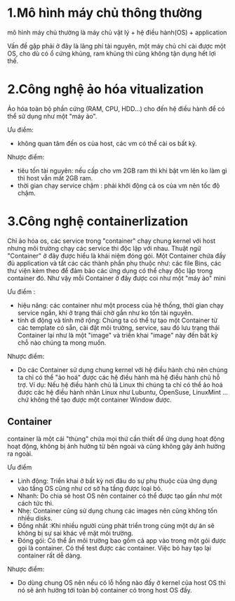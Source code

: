 # 1.Mô hình máy chủ thông thường
mô hình máy chủ thường là máy chủ vật lý + hệ điều hành(OS) + application

Vấn đề gặp phải ở đây là lãng phí tài nguyên, một máy chủ chỉ cài được một OS, cho dù có ổ cứng khủng, ram khủng thì cũng không tận dụng hết lợi thế.

# 2.Công nghệ ảo hóa vitualization
Ảo hóa toàn bộ phần cứng (RAM, CPU, HDD...) cho đến hệ điều hành để có thể sử dụng như một "máy ảo".

Ưu điểm:
- không quan tâm đến os của host, các vm có thể cài os bất kỳ.

Nhược điểm:
- tiêu tốn tài nguyên: nếu cấp cho vm 2GB ram thì khi bật vm lên ko làm gì thì host vẫn mất 2GB ram.
- thời gian chạy service chậm : phải khởi động cả os của vm nên tốc độ chậm.

# 3.Công nghệ containerlization
Chỉ ảo hóa os, các service trong "container" chạy chung kernel với host nhưng môi trường chạy các service thi độc lập với nhau.
Thuật ngữ "Container" ở đây được hiểu là khái niệm đóng gói. Một Container chứa đầy đủ application và tất các các thành phần 
phụ thuộc như: các file Bins, các thư viện kèm theo để đảm bảo các ứng dụng có thể chạy độc lập trong container đó. 
Như vậy mỗi Container ở đây được coi như một "máy ảo" mini 

Ưu điểm :
- hiệu năng: các container như một process của hệ thống, thời gian chạy service ngắn, khi ở trạng thái chờ gần như ko tốn tài nguyên.
- tính di động và tính mở rộng: Chúng ta có thể tự tạo một Container từ các template có sẵn, cài đặt môi trường, service, 
sau đó lưu trạng thái Container lại như là một "image" và triển khai "image" này đến bất kỳ chỗ nào chúng ta mong muốn.

Nhược điểm:
- Do các Container sử dụng chung kernel với hệ điều hành chủ nên chúng ta chỉ có thể "ảo hoá" được các hệ điều hành mà hệ điều hành chủ hỗ trợ.
Ví dụ: Nếu hệ điều hành chủ là Linux thì chúng ta chỉ có thể ảo hoá được các hệ điều hành nhân Linux như Lubuntu, OpenSuse, LinuxMint ... 
chứ không thể tạo được một container Window được.

## Container
container là một cái "thùng" chứa mọi thứ cần thiết để ứng dụng hoạt động hoạt động, không bị ảnh hưởng từ bên ngoài và cũng không gây ảnh hưởng ra ngoài.

Ưu điểm
- Linh động: Triển khai ở bất kỳ nơi đâu do sự phụ thuộc của ứng dụng vào tầng OS cũng như cơ sở hạ tầng được loại bỏ.
- Nhanh: Do chia sẻ host OS nên container có thể được tạo gần như một cách tức thì.
- Nhẹ: Container cũng sử dụng chung các images nên cũng không tốn nhiều disks.
- Đồng nhất :Khi nhiều người cùng phát triển trong cùng một dự án sẽ không bị sự sai khác về mặt môi trường.
- Đóng gói: Có thể ẩn môi trường bao gồm cả app vào trong một gói được gọi là container. Có thể test được các container. Việc bỏ hay tạo lại container rất dễ dàng.

Nhược điểm:
- Do dùng chung OS nên nếu có lỗ hổng nào đấy ở kernel của host OS thì nó sẽ ảnh hưởng tới toàn bộ container có trong host OS đấy.
